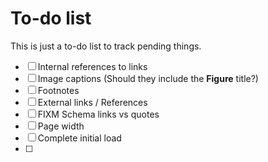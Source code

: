 # To-do list

This is just a to-do list to track pending things.

- [ ] Internal references to links
- [ ] Image captions (Should they include the **Figure** title?)
- [ ] Footnotes
- [ ] External links / References
- [ ] FIXM Schema links vs quotes
- [ ] Page width
- [ ] Complete initial load
- [ ] 
